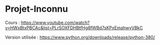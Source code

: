 # Projet-Inconnu

Cours : https://www.youtube.com/watch?v=HWxBtxPBCAc&list=PLrSOXFDHBtfHg8fWBd7sKPxEmahwyVBkC

Version utilisée : https://www.python.org/downloads/release/python-380/
